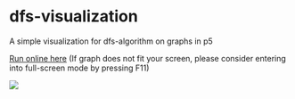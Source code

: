 # dfs-visualization 
A simple visualization for dfs-algorithm on graphs in p5

[Run online here](http://dfs-visualization.herokuapp.com/) (If graph does not fit your screen, please consider entering into full-screen mode by pressing F11)

<img src="https://github.com/SudhanshuBhogal/dfs-visualization/blob/master/DFS-Visualization.gif" />

